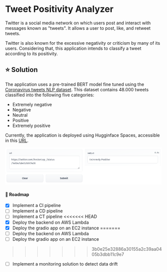 # Tweet Positivity Analyzer
Twitter is a social media network on which users post and interact with messages known as "tweets". It allows a user to post, like, and retweet tweets. 

Twitter is also known for the excessive negativity or criticism by many of its users. Considering that, this application intends to classify a tweet according to its positivity.  

## :star: Solution

The application uses a pre-trained BERT model fine tuned using the [Coronavirus tweets NLP dataset](https://www.kaggle.com/datasets/datatattle/covid-19-nlp-text-classification). This dataset contains 48.000 tweets classified into the following five categories:

- Extremely negative
- Negative
- Neutral
- Positive
- Extremely positive

Currently, the application is deployed using Hugginface Spaces, accessible in this [URL](https://huggingface.co/spaces/hlopez/Twitter-Positivity-Analyzer).

<img src="docs/hfspaces.png" alt="hfspaces" style="zoom:67%;" />



#### :red_car: Roadmap

- [X] Implement a CI pipeline
- [ ] Implement a CD pipeline
- [ ] Implement a CT pipeline
<<<<<<< HEAD
- [X] Deploy the backend on AWS Lambda
- [X] Deploy the gradio app on an EC2 instance
=======
- [ ] Deploy the backend on AWS Lambda
- [ ] Deploy the gradio app on an EC2 instance
>>>>>>> 3b0e25e32886a30155a2c39aa0405b3dbb11c9e7
- [ ] Implement a monitoring solution to detect data drift
